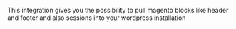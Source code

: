 This integration gives you the possibility to pull magento blocks like header and footer and also sessions into your wordpress installation
